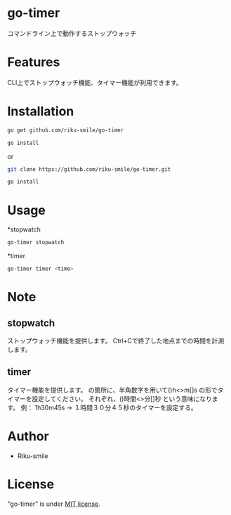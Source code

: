 # go-timer

コマンドライン上で動作するストップウォッチ

# Features

CLI上でストップウォッチ機能、タイマー機能が利用できます。

# Installation

```bash
go get github.com/riku-smile/go-timer

go install
```
or
```bash
git clone https://github.com/riku-smile/go-timer.git

go install
```

# Usage

*stopwatch

```bash
go-timer stopwatch
```

*timer
```bash
go-timer timer <time>
```

# Note

## stopwatch
  ストップウォッチ機能を提供します。
  Ctrl+Cで終了した地点までの時間を計測します。

## timer <time>
  タイマー機能を提供します。
  <time>の箇所に、半角数字を用いて()h<>m[]s の形でタイマーを設定してください。
	それぞれ、()時間<>分[]秒 という意味になります。
	例： 1h30m45s -> １時間３０分４５秒のタイマーを設定する。

# Author

* Riku-smile

# License

"go-timer" is under [MIT license](https://en.wikipedia.org/wiki/MIT_License).
